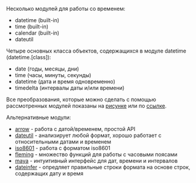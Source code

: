 Несколько модулей для работы со временем:
- datetime (built-in)
- time (built-in)
- calendar (built-in)
- dateutil

Четыре основных класса объектов, содержащихся в модуле datetime (datetime.[class]):
- date (годы, месяцы, дни)
- time (часы, минуты, секунды)
- datetime (дата и время одновременно)
- timedelta (интервалы даты и/или времени)

Все преобразования, которые можно сделать с помощью рассмотренных модулей показаны
на [рисунке](./time_transitions.png) или по [ссылке](https://wiki.python.org/moin/TimeTransitionsImage).

Альтернативные модули:
- [arrow](https://arrow.readthedocs.io) - работа с датой/временем, простой API
- [dateutil](http://labix.org/python-dateutil) - анализирует любой формат, хорошо
работает с относительными датами и временем
- [iso8601](https://pypi.python.org/pypi/iso8601) - работа с форматом iso8601
- [fleming](https://github.com/ambitioninc/fleming) - множество функций для работы с часовыми поясами
- [maya](https://github.com/kennethreitz/maya) - интуитивный интерфейс для дат, времени и интервалов
- [dateinfer](https://github.com/jeffreystarr/dateinfer) - опредляет правильные строки формата на основе строк, содержащих дату и время

